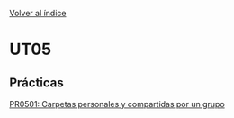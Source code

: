 [Volver al índice](../index.md)

# UT05

## Prácticas

[PR0501: Carpetas personales y compartidas por un grupo](PR0501_Carpetas_personales_y_compartidas_por_un_grupo/PR0501_DCF_README.md)
